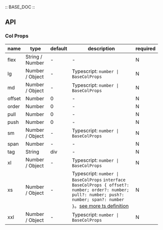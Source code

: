 :: BASE_DOC ::

## API

### Col Props

name | type | default | description | required
-- | -- | -- | -- | --
flex | String / Number | - | \- | N
lg | Number / Object | - | Typescript: `number \| BaseColProps` | N
md | Number / Object | - | Typescript: `number \| BaseColProps` | N
offset | Number | 0 | \- | N
order | Number | 0 | \- | N
pull | Number | 0 | \- | N
push | Number | 0 | \- | N
sm | Number / Object | - | Typescript: `number \| BaseColProps` | N
span | Number | - | \- | N
tag | String | div | \- | N
xl | Number / Object | - | Typescript: `number \| BaseColProps` | N
xs | Number / Object | - | Typescript: `number \| BaseColProps` `interface BaseColProps { offset?: number; order?: number; pull?: number; push?: number; span?: number }`。[see more ts definition](https://github.com/Tencent/tdesign-vue-next/blob/develop/packages/components/col/type.ts) | N
xxl | Number / Object | - | Typescript: `number \| BaseColProps` | N
